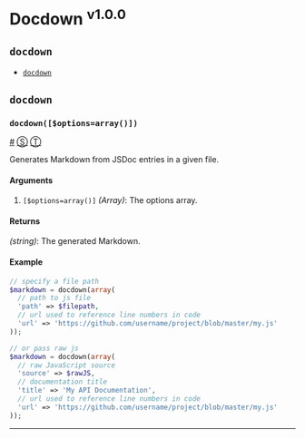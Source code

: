 # Docdown <sup>v1.0.0</sup>

<!-- div -->


<!-- div -->

## <a id="docdown"></a>`docdown`
* [`docdown`](#docdown$optionsarray)

<!-- /div -->


<!-- /div -->


<!-- div -->


<!-- div -->

## `docdown`

<!-- div -->

### <a id="docdown$optionsarray"></a>`docdown([$options=array()])`
<a href="#docdown$optionsarray">#</a> [&#x24C8;](https://github.com/jdalton/docdown/blob/master/docdown.php#L34 "View in source") [&#x24C9;][1]

Generates Markdown from JSDoc entries in a given file.

#### Arguments
1. `[$options=array()]` *(Array)*: The options array.

#### Returns
*(string)*: The generated Markdown.

#### Example
```php
// specify a file path
$markdown = docdown(array(
  // path to js file
  'path' => $filepath,
  // url used to reference line numbers in code
  'url' => 'https://github.com/username/project/blob/master/my.js'
));

// or pass raw js
$markdown = docdown(array(
  // raw JavaScript source
  'source' => $rawJS,
  // documentation title
  'title' => 'My API Documentation',
  // url used to reference line numbers in code
  'url' => 'https://github.com/username/project/blob/master/my.js'
));
```

* * *

<!-- /div -->


<!-- /div -->


<!-- /div -->


  [1]: #docdown "Jump back to the TOC."